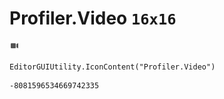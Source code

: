 # Profiler.Video `16x16`
<img src="/img/Profiler.Video.png" width=16 height=16>

``` CSharp
EditorGUIUtility.IconContent("Profiler.Video")
```
```
-8081596534669742335
```
